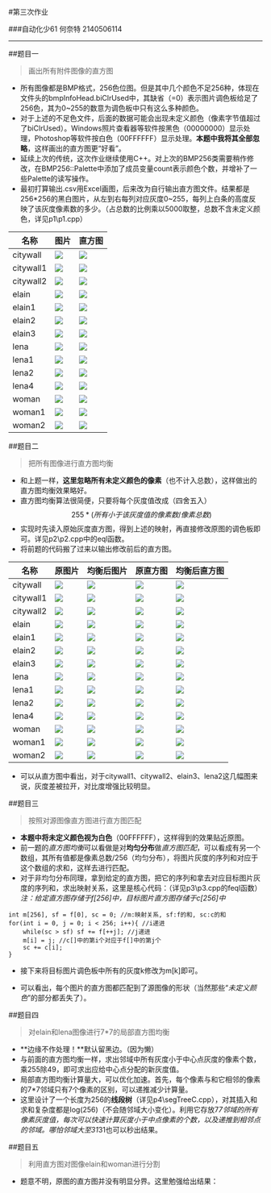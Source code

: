 #第三次作业

###自动化少61 何奈特 2140506114

---

##题目一

>画出所有附件图像的直方图

* 所有图像都是BMP格式，256色位图。但是其中几个颜色不足256种，体现在文件头的bmpInfoHead.biClrUsed中，其缺省（=0）表示图片调色板给足了256色，其为0~255的数意为调色板中只有这么多种颜色。
* 对于上述的不足色文件，后面的数据可能会出现未定义颜色（像素字节值超过了biClrUsed）。Windows照片查看器等软件按黑色（00000000）显示处理，Photoshop等软件按白色（00FFFFFF）显示处理。**本题中我将其全部忽略**，这样画出的直方图更“好看”。
* 延续上次的传统，这次作业继续使用C++。对上次的BMP256类需要稍作修改，在BMP256::Palette中添加了成员变量count表示颜色个数，并增补了一些Palette的读写操作。
* 最初打算输出.csv用Excel画图，后来改为自行输出直方图文件。结果都是256*256的黑白图片，从左到右每列对应灰度0~255，每列上白条的高度反映了该灰度像素数的多少。（占总数的比例乘以5000取整，总数不含未定义颜色，详见p1\p1.cpp）

名称|图片|直方图
--|--|--
citywall|![](p1\citywall.bmp)|![](p1\_hg_citywall.bmp)
citywall1|![](p1\citywall1.bmp)|![](p1\_hg_citywall1.bmp)
citywall2|![](p1\citywall2.bmp)|![](p1\_hg_citywall2.bmp)
elain|![](p1\elain.bmp)|![](p1\_hg_elain.bmp)
elain1|![](p1\elain1.bmp)|![](p1\_hg_elain1.bmp)
elain2|![](p1\elain2.bmp)|![](p1\_hg_elain2.bmp)
elain3|![](p1\elain3.bmp)|![](p1\_hg_elain3.bmp)
lena|![](p1\lena.bmp)|![](p1\_hg_lena.bmp)
lena1|![](p1\lena1.bmp)|![](p1\_hg_lena1.bmp)
lena2|![](p1\lena2.bmp)|![](p1\_hg_lena2.bmp)
lena4|![](p1\lena4.bmp)|![](p1\_hg_lena4.bmp)
woman|![](p1\woman.bmp)|![](p1\_hg_woman.bmp)
woman1|![](p1\woman1.bmp)|![](p1\_hg_woman1.bmp)
woman2|![](p1\woman2.bmp)|![](p1\_hg_woman2.bmp)

##题目二

>把所有图像进行直方图均衡

* 和上题一样，**这里忽略所有未定义颜色的像素**（也不计入总数），这样做出的直方图均衡效果略好。
* 直方图均衡算法很简便，只要将每个灰度值改成（四舍五入）
$$255 * (所有小于该灰度值的像素数 / 像素总数)$$
* 实现时先读入原始灰度直方图，得到上述的映射，再直接修改原图的调色板即可。详见p2\p2.cpp中的eql函数。
* 将前题的代码搬了过来以输出修改前后的直方图。

名称|原图片|均衡后图片|原直方图|均衡后直方图
--|--|--|--|--
citywall|![](p1\citywall.bmp)|![](p1\citywall_eq.bmp)|![](p1\_hg_citywall.bmp)|![](p1\_hg_citywall_eq.bmp)
citywall1|![](p1\citywall1.bmp)|![](p1\citywall1_eq.bmp)|![](p1\_hg_citywall1.bmp)|![](p1\_hg_citywall1_eq.bmp)
citywall2|![](p1\citywall2.bmp)|![](p1\citywall2_eq.bmp)|![](p1\_hg_citywall2.bmp)|![](p1\_hg_citywall1_eq.bmp)
elain|![](p1\elain.bmp)|![](p1\elain_eq.bmp)|![](p1\_hg_elain.bmp)|![](p1\_hg_elain_eq.bmp)
elain1|![](p1\elain1.bmp)|![](p1\elain1_eq.bmp)|![](p1\_hg_elain1.bmp)|![](p1\_hg_elain1_eq.bmp)
elain2|![](p1\elain2.bmp)|![](p1\elain2_eq.bmp)|![](p1\_hg_elain2.bmp)|![](p1\_hg_elain2_eq.bmp)
elain3|![](p1\elain3.bmp)|![](p1\elain3_eq.bmp)|![](p1\_hg_elain3.bmp)|![](p1\_hg_elain3_eq.bmp)
lena|![](p1\lena.bmp)|![](p1\lena_eq.bmp)|![](p1\_hg_lena.bmp)|![](p1\_hg_lena_eq.bmp)
lena1|![](p1\lena1.bmp)|![](p1\lena1_eq.bmp)|![](p1\_hg_lena1.bmp)|![](p1\_hg_lena1_eq.bmp)
lena2|![](p1\lena2.bmp)|![](p1\lena2_eq.bmp)|![](p1\_hg_lena2.bmp)|![](p1\_hg_lena2_eq.bmp)
lena4|![](p1\lena4.bmp)|![](p1\lena4_eq.bmp)|![](p1\_hg_lena4.bmp)|![](p1\_hg_lena4_eq.bmp)
woman|![](p1\woman.bmp)|![](p1\woman_eq.bmp)|![](p1\_hg_woman.bmp)|![](p1\_hg_woman_eq.bmp)
woman1|![](p1\woman1.bmp)|![](p1\woman1_eq.bmp)|![](p1\_hg_woman1.bmp)|![](p1\_hg_woman1_eq.bmp)
woman2|![](p1\woman2.bmp)|![](p1\woman2_eq.bmp)|![](p1\_hg_woman2.bmp)|![](p1\_hg_woman2_eq.bmp)

* 可以从直方图中看出，对于citywall1、citywall2、elain3、lena2这几幅图来说，灰度差被拉开，对比度增强比较明显。

##题目三

>按照对源图像直方图进行直方图匹配

* **本题中将未定义颜色视为白色**（00FFFFFF），这样得到的效果贴近原图。
* 前一题的*直方图均衡*可以看做是对**均匀分布**做*直方图匹配*，可以看成有另一个数组，其所有值都是像素总数/256（均匀分布），将图片灰度的序列和对应于这个数组的求和，这样去进行匹配。
* 对于非均匀分布同理，拿到给定的直方图，把它的序列和拿去对应目标图片灰度的序列和，求出映射关系，这里是核心代码：（详见p3\p3.cpp的feql函数）
*注：给定直方图存储于f[256]中，目标图片直方图存储于c[256]中*
```
int m[256], sf = f[0], sc = 0; //m:映射关系, sf:f的和, sc:c的和
for(int i = 0, j = 0; i < 256; i++){ //i递进
	while(sc > sf) sf += f[++j]; //j递进
	m[i] = j; //c[]中的第i个对应于f[]中的第j个
	sc += c[i];
}
```
* 接下来将目标图片调色板中所有的灰度k修改为m[k]即可。



* 可以看出，每个图片的直方图都匹配到了源图像的形状（当然那些“*未定义颜色*”的部分都丢失了）。

##题目四

>对elain和lena图像进行7*7的局部直方图均衡

* **边缘不作处理！**默认留黑边。（因为懒）
* 与前面的直方图均衡一样，求出邻域中所有灰度小于中心点灰度的像素个数，乘255除49，即可求出应给中心点分配的新灰度值。
* 局部直方图均衡计算量大，可以优化加速。首先，每个像素与和它相邻的像素的7*7邻域只有7个像素的区别，可以递推减少计算量。
* 这里设计了一个长度为256的**线段树**（详见p4\segTreeC.cpp），对其插入和求和复杂度都是log(256)（不会随邻域大小变化）。利用它存放7*7邻域的所有像素灰度值，每次可以快速计算灰度小于中点像素的个数，以及递推到相邻点的邻域。哪怕邻域大至31*31也可以秒出结果。

##题目五

>利用直方图对图像elain和woman进行分割

* 题意不明，原图的直方图并没有明显分界。这里勉强给出结果：